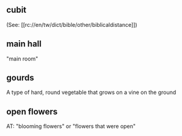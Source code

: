 ## cubit ##

(See: [[rc://en/tw/dict/bible/other/biblicaldistance]])

## main hall ##

"main room"

## gourds ##

A type of hard, round vegetable that grows on a vine on the ground

## open flowers ##

AT: "blooming flowers" or "flowers that were open"